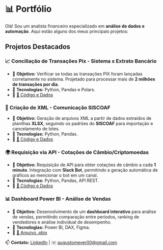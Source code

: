 # 📊 Portfólio  

Olá! Sou um analista financeiro especializado em **análise de dados e automação**. Aqui estão alguns dos meus principais projetos:  

## Projetos Destacados  

### 📈 Conciliação de Transações Pix - Sistema x Extrato Bancário  
- 🔹 **Objetivo:** Verificar se todas as transações PIX foram lançadas corretamente no sistema. Projetado para processar mais de **2 milhões de transações por dia**.  
- 🔹 **Tecnologias:** Python, Pandas e Polars.  
- 🔹 [🔗 Código e Dados](https://github.com/pingaroto/portifolio/tree/main/Concilia%C3%A7%C3%A3o)  

### 📄 Criação de XML - Comunicação SISCOAF  
- 🔹 **Objetivo:** Geração de arquivos XML a partir de dados extraídos de planilhas **XLSX**, seguindo os padrões do **SISCOAF** para importação e cancelamento de lotes.  
- 🔹 **Tecnologias:** Python, Pandas.  
- 🔹 [🔗 Código e Dados](https://github.com/pingaroto/portifolio/tree/main/XML)  

### 🌍 Requisição via API - Cotações de Câmbio/Criptomoedas  
- 🔹 **Objetivo:** Requisição de API para obter cotações de câmbio a cada **1 minuto**. Integração com **Slack Bot**, permitindo a geração automática de gráficos ao mencionar o bot em um canal.  
- 🔹 **Tecnologias:** Python, Pandas, API REST.  
- 🔹 [🔗 Código e Dados](https://github.com/pingaroto/portifolio/tree/main/API)  

### 📊 Dashboard Power BI - Análise de Vendas  
- 🔹 **Objetivo:** Desenvolvimento de um **dashboard interativo** para análise de vendas, permitindo comparação entre períodos, ranking de vendedores e análise individual de desempenho.  
- 🔹 **Tecnologias:** Power BI, DAX, Figma.  
- 🔹 [🔗 Arquivo .pbix](https://github.com/pingaroto/portifolio/tree/main/Power%20BI)  

📫 **Contato:** [LinkedIn](https://www.linkedin.com/in/seu-usuario) | ✉️ augustomeyer00@gmail.com  
